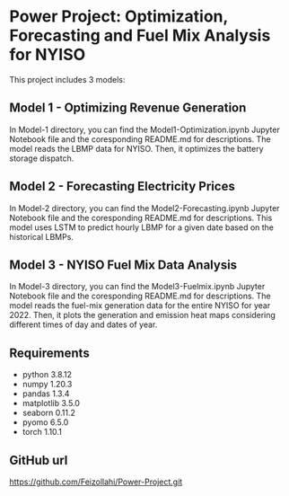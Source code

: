 # Power Project: Optimization, Forecasting and Fuel Mix Analysis for NYISO

This project includes 3 models:

## Model 1 - Optimizing Revenue Generation
In Model-1 directory, you can find the Model1-Optimization.ipynb Jupyter Notebook file and the coresponding README.md for descriptions.
The model reads the LBMP data for NYISO. Then, it optimizes the battery storage dispatch.


## Model 2 - Forecasting Electricity Prices
In Model-2 directory, you can find the Model2-Forecasting.ipynb Jupyter Notebook file and the coresponding README.md for descriptions.
This model uses LSTM to predict hourly LBMP for a given date based on the historical LBMPs.

## Model 3 - NYISO Fuel Mix Data Analysis
In Model-3 directory, you can find the Model3-Fuelmix.ipynb Jupyter Notebook file and the coresponding README.md for descriptions.
The model reads the fuel-mix generation data for the entire NYISO for year 2022. Then, it plots the generation and emission heat maps considering different times of day and dates of year. 

## Requirements
- python 3.8.12
- numpy 1.20.3
- pandas 1.3.4
- matplotlib 3.5.0
- seaborn 0.11.2
- pyomo 6.5.0
- torch 1.10.1

## GitHub url

https://github.com/Feizollahi/Power-Project.git

